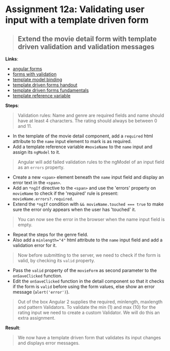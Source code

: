 Assignment 12a: Validating user input with a template driven form
==============================================

> ## Extend the movie detail form with template driven validation and validation messages

**Links**:
- [angular forms](https://angular.io/docs/ts/latest/guide/forms.html)
- [forms with validation](https://angular.io/docs/ts/latest/cookbook/form-validation.html)
- [template model binding](https://angular-2-training-book.rangle.io/handout/forms/template-driven/template-model-binding.html)
- [template driven forms handout](https://angular-2-training-book.rangle.io/handout/forms/template-driven/template-driven_forms.html)
- [template driven forms fundamentals](https://toddmotto.com/angular-2-forms-template-driven)
- [template reference variable](https://angular.io/docs/ts/latest/guide/template-syntax.html#!#ref-vars)

**Steps**:
> Validation rules: Name and genre are required fields and name should have at least 4 characters. The rating should always be between 0 and 11.
- In the template of the movie detail component, add a `required` html attribute to the `name` input element to mark is as required.
- Add a template reference variable `#movieName` to the `name` input and assign its `ngModel` to it.
> Angular will add failed validation rules to the ngModel of an input field as an `errors` property.
- Create a new `<span>` element beneath the `name` input field and display an error text in the `<span>`.
 - Add an `*ngIf` directive to the `<span>` and use the 'errors' property on `movieName` to check if the 'required' rule is present: `movieName.errors?.required`.
 - Extend the `*ngIf` condition with `&& movieName.touched === true` to make sure the error only appears when the user has 'touched' it.
> You can now see the error in the browser when the name input field is empty.
- Repeat the steps for the genre field.
- Also add a `minlength="4"` html attribute to the `name` input field and add a validation error for it.
> Now before submitting to the server, we need to check if the form is valid, by checking its `valid` property.
- Pass the `valid` property of the `movieForm` as second parameter to the `onSaveClicked` function.
- Edit the `onSaveClicked` function in the detail component so that it checks if the form is `valid` before using the form values, else show an error message (`alert('error')`).
> Out of the box Angular 2 supplies the required, minlength, maxlength and pattern Validators.
> To validate the min (1) and max (10) for the rating input we need to create a custom Validator. We will do this an extra assignment.

**Result**:
> We now have a template driven form that validates its input changes and displays error messages.
